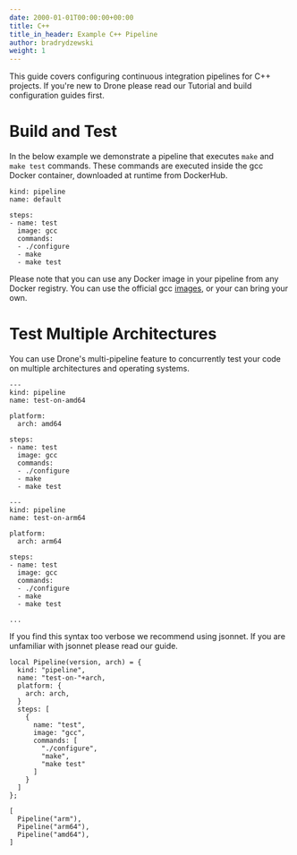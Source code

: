 ```yaml
---
date: 2000-01-01T00:00:00+00:00
title: C++
title_in_header: Example C++ Pipeline
author: bradrydzewski
weight: 1
---
```


This guide covers configuring continuous integration pipelines for C++ projects. If you're new to Drone please read our Tutorial and build configuration guides first.

# Build and Test

In the below example we demonstrate a pipeline that executes `make` and `make test` commands. These commands are executed inside the gcc Docker container, downloaded at runtime from DockerHub.

```
kind: pipeline
name: default

steps:
- name: test
  image: gcc
  commands:
  - ./configure
  - make
  - make test
```

Please note that you can use any Docker image in your pipeline from any Docker registry. You can use the official gcc [images](https://hub.docker.com/r/_/gcc/), or your can bring your own.

# Test Multiple Architectures

You can use Drone's multi-pipeline feature to concurrently test your code on multiple architectures and operating systems.

```
---
kind: pipeline
name: test-on-amd64

platform:
  arch: amd64

steps:
- name: test
  image: gcc
  commands:
  - ./configure
  - make
  - make test

---
kind: pipeline
name: test-on-arm64

platform:
  arch: arm64

steps:
- name: test
  image: gcc
  commands:
  - ./configure
  - make
  - make test

...
```

If you find this syntax too verbose we recommend using jsonnet. If you are unfamiliar with jsonnet please read our guide.

```
local Pipeline(version, arch) = {
  kind: "pipeline",
  name: "test-on-"+arch,
  platform: {
    arch: arch,
  }
  steps: [
    {
      name: "test",
      image: "gcc",
      commands: [
        "./configure",
        "make",
        "make test"
      ]
    }
  ]
};

[
  Pipeline("arm"),
  Pipeline("arm64"),
  Pipeline("amd64"),
]
```
